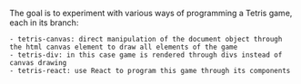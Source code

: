 The goal is to experiment with various ways of programming a Tetris game, each in its branch:

    - tetris-canvas: direct manipulation of the document object through the html canvas element to draw all elements of the game
    - tetris-div: in this case game is rendered through divs instead of canvas drawing
    - tetris-react: use React to program this game through its components
